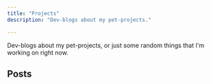 ```yaml
---
title: "Projects"
description: "Dev-blogs about my pet-projects."

---
```

Dev-blogs about my pet-projects, or just some random things that I'm working on right now.

## Posts